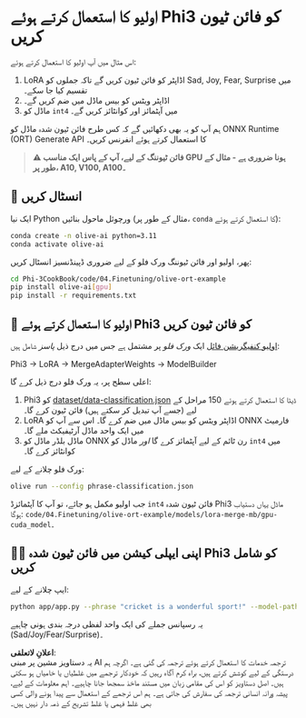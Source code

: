 # اولیو کا استعمال کرتے ہوئے Phi3 کو فائن ٹیون کریں

اس مثال میں آپ اولیو کا استعمال کرتے ہوئے:

1. LoRA اڈاپٹر کو فائن ٹیون کریں گے تاکہ جملوں کو Sad, Joy, Fear, Surprise میں تقسیم کیا جا سکے۔
2. اڈاپٹر ویٹس کو بیس ماڈل میں ضم کریں گے۔
3. ماڈل کو `int4` میں آپٹمائز اور کوانٹائز کریں گے۔

ہم آپ کو یہ بھی دکھائیں گے کہ کس طرح فائن ٹیون شدہ ماڈل کو ONNX Runtime (ORT) Generate API کا استعمال کرتے ہوئے انفرنس کریں۔

> **⚠️ فائن ٹیوننگ کے لیے، آپ کے پاس ایک مناسب GPU ہونا ضروری ہے - مثال کے طور پر، A10, V100, A100۔**

## 💾 انسٹال کریں

ایک نیا Python ورچوئل ماحول بنائیں (مثال کے طور پر، `conda` کا استعمال کرتے ہوئے):

```bash
conda create -n olive-ai python=3.11
conda activate olive-ai
```

پھر، اولیو اور فائن ٹیوننگ ورک فلو کے لیے ضروری ڈپینڈنسیز انسٹال کریں:

```bash
cd Phi-3CookBook/code/04.Finetuning/olive-ort-example
pip install olive-ai[gpu]
pip install -r requirements.txt
```

## 🧪 اولیو کا استعمال کرتے ہوئے Phi3 کو فائن ٹیون کریں
[اولیو کنفیگریشن فائل](../../../../../code/03.Finetuning/olive-ort-example/phrase-classification.json) ایک *ورک فلو* پر مشتمل ہے جس میں درج ذیل *پاسز* شامل ہیں:

Phi3 -> LoRA -> MergeAdapterWeights -> ModelBuilder

اعلی سطح پر، یہ ورک فلو درج ذیل کرے گا:

1. Phi3 کو [dataset/data-classification.json](../../../../../code/03.Finetuning/olive-ort-example/dataset/dataset-classification.json) ڈیٹا کا استعمال کرتے ہوئے 150 مراحل کے لیے (جسے آپ تبدیل کر سکتے ہیں) فائن ٹیون کرے گا۔
2. LoRA اڈاپٹر ویٹس کو بیس ماڈل میں ضم کرے گا۔ اس سے آپ کو ONNX فارمیٹ میں ایک واحد ماڈل آرٹیفیکٹ ملے گا۔
3. ماڈل بلڈر ماڈل کو ONNX رن ٹائم کے لیے آپٹمائز کرے گا *اور* ماڈل کو `int4` میں کوانٹائز کرے گا۔

ورک فلو چلانے کے لیے:

```bash
olive run --config phrase-classification.json
```

جب اولیو مکمل ہو جائے، تو آپ کا آپٹمائزڈ `int4` فائن ٹیون شدہ Phi3 ماڈل یہاں دستیاب ہوگا: `code/04.Finetuning/olive-ort-example/models/lora-merge-mb/gpu-cuda_model`۔

## 🧑‍💻 اپنی ایپلی کیشن میں فائن ٹیون شدہ Phi3 کو شامل کریں 

ایپ چلانے کے لیے:

```bash
python app/app.py --phrase "cricket is a wonderful sport!" --model-path models/lora-merge-mb/gpu-cuda_model
```

یہ رسپانس جملے کی ایک واحد لفظی درجہ بندی ہونی چاہیے (Sad/Joy/Fear/Surprise)۔

**اعلانِ لاتعلقی**:  
یہ دستاویز مشین پر مبنی AI ترجمہ خدمات کا استعمال کرتے ہوئے ترجمہ کی گئی ہے۔ اگرچہ ہم درستگی کے لیے کوشش کرتے ہیں، براہ کرم آگاہ رہیں کہ خودکار ترجمے میں غلطیاں یا خامیاں ہو سکتی ہیں۔ اصل دستاویز کو اس کی مقامی زبان میں مستند ماخذ سمجھا جانا چاہیے۔ اہم معلومات کے لیے، پیشہ ورانہ انسانی ترجمہ کی سفارش کی جاتی ہے۔ ہم اس ترجمے کے استعمال سے پیدا ہونے والی کسی بھی غلط فہمی یا غلط تشریح کے ذمہ دار نہیں ہیں۔